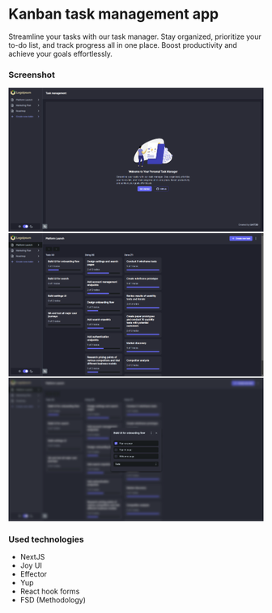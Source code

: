 # Kanban task management app

Streamline your tasks with our task manager. Stay organized, prioritize
your to-do list, and track progress all in one place. Boost productivity
and achieve your goals effortlessly.

### Screenshot

![Screenshot](./screenshots/Screenshot1.png)
![Screenshot](./screenshots/Screenshot2.png)
![Screenshot](./screenshots/Screenshot3.png)

### Used technologies

- NextJS
- Joy UI
- Effector
- Yup
- React hook forms
- FSD (Methodology)

